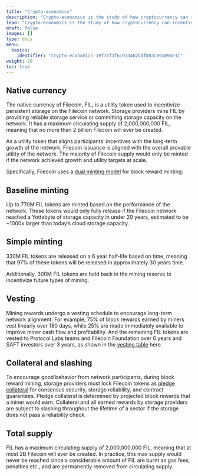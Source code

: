 ```yaml
---
title: "Crypto-economics"
description: "Crypto-economics is the study of how cryptocurrency can incentivize usages of a blockchain network. This page covers how Filecoin manages incentivization within the network."
lead: "Crypto-economics is the study of how cryptocurrency can incentivize usages of a blockchain network. This page covers how Filecoin manages incentivization within the network."
draft: false
images: []
type: docs
menu:
  basics:
    identifier: "crypto-economics-19f71f3f61913482bdf083c891094e1c"
weight: 20
toc: true
---
```


## Native currency

The native currency of Filecoin, FIL, is a utility token used to incentivize persistent storage on the Filecoin network. Storage providers mine FIL by providing reliable storage service or committing storage capacity on the network. It has a maximum circulating supply of 2,000,000,000 FIL, meaning that no more than 2 billion Filecoin will ever be created.

As a utility token that aligns participants’ incentives with the long-term growth of the network, Filecoin issuance is aligned with the overall provable utility of the network. The majority of Filecoin supply would only be minted if the network achieved growth and utility targets at scale.

Specifically, Filecoin uses a [dual minting model](https://spec.filecoin.io/%23section-systems.filecoin_token.minting_model) for block reward minting:

## Baseline minting

Up to 770M FIL tokens are minted based on the performance of the network. These tokens would only fully release if the Filecoin network reached a Yottabyte of storage capacity in under 20 years, estimated to be ~1000x larger than today’s cloud storage capacity.

## Simple minting

330M FIL tokens are released on a 6 year half-life based on time, meaning that 97% of these tokens will be released in approximately 30 years time.

Additionally, 300M FIL tokens are held back in the mining reserve to incentivize future types of mining.

## Vesting

Mining rewards undergo a vesting schedule to encourage long-term network alignment. For example, 75% of block rewards earned by miners vest linearly over 180 days, while 25% are made immediately available to improve miner cash flow and profitability. And the remaining FIL tokens are vested to Protocol Labs teams and Filecoin Foundation over 6 years and SAFT investors over 3 years, as shown in the [vesting table](https://spec.filecoin.io/systems/filecoin_token/token_allocation/filtokenallocation.png) here.

## Collateral and slashing

To encourage good behavior from network participants, during block reward mining, storage providers must lock Filecoin tokens as [pledge collateral](https://spec.filecoin.io/%23section-systems.filecoin_mining.miner_collaterals.initial-pledge-collateral) for consensus security, storage reliability, and contract guarantees. Pledge collateral is determined by projected block rewards that a miner would earn. Collateral and all earned rewards by storage providers are subject to slashing throughout the lifetime of a sector if the storage does not pass a reliability check.

## Total supply

FIL has a maximum circulating supply of 2,000,000,000 FIL, meaning that at most 2B Filecoin will ever be created. In practice, this max supply would never be reached since a considerable amount of FIL are burnt as gas fees, penalties etc., and are permanently removed from circulating supply.
